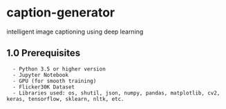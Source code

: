 # caption-generator
intelligent image captioning using deep learning 

## 1.0 Prerequisites
      - Python 3.5 or higher version
      - Jupyter Notebook
      - GPU (for smooth training)
      - Flicker30K Dataset
      - Libraries used: os, shutil, json, numpy, pandas, matplotlib, cv2, keras, tensorflow, sklearn, nltk, etc.
      

